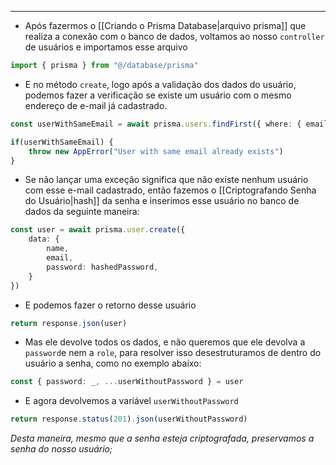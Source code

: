 ___
- Após fazermos o [[Criando o Prisma Database|arquivo prisma]] que realiza a conexão com o banco de dados, voltamos ao nosso `controller` de usuários e importamos esse arquivo
```ts
import { prisma } from "@/database/prisma"
```
- E no método `create`, logo após a validação dos dados do usuário, podemos fazer a verificação se existe um usuário com o mesmo endereço de e-mail já cadastrado.
```ts
const userWithSameEmail = await prisma.users.findFirst({ where: { email}})

if(userWithSameEmail) {
	throw new AppError("User with same email already exists")
}
```
- Se não lançar uma exceção significa que não existe nenhum usuário com esse e-mail cadastrado, então fazemos o [[Criptografando Senha do Usuário|hash]] da senha e inserimos esse usuário no banco de dados da seguinte maneira:
```ts
const user = await prisma.user.create({
	data: {
		name,
		email,
		password: hashedPassword,
	}
})
```
- E podemos fazer o retorno desse usuário
```ts
return response.json(user)
```
- Mas ele devolve todos os dados, e não queremos que ele devolva a `password`e nem a `role`, para resolver isso desestruturamos de dentro do usuário a senha, como no exemplo abaixo:
```ts
const { password: _, ...userWithoutPassword } = user
```
- E agora devolvemos a variável `userWithoutPassword`
```ts
return response.status(201).json(userWithoutPassword)
```
*Desta maneira, mesmo que a senha esteja criptografada, preservamos a senha do nosso usuário;*
